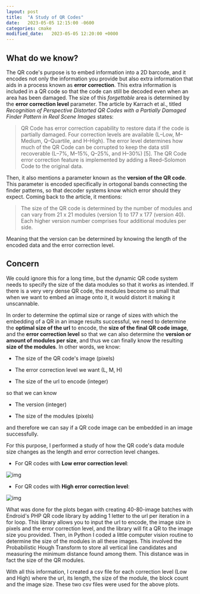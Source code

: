 ```yaml
---
layout: post
title:  "A Study of QR Codes"
date:   2023-05-05 12:15:00 -0600
categories: cmake
modified_date:   2023-05-05 12:20:00 +0000
---
```


## What do we  know?

The QR code's purpose is to embed information into a 2D barcode, and it encodes not only the information you provide but also extra information that aids in a process known as **error correction**. This extra information is included in a QR code so that the code can still be decoded even when an area has been damaged. The size of this *forgettable* area is determined by the **error correction level** parameter. The article by Karrach et al., titled *Recognition of Perspective Distorted QR Codes with a Partially Damaged Finder Pattern in Real Scene Images* states:

> QR Code has error correction capability to restore data if the code is partially damaged. Four correction levels are available (L–Low, M–Medium, Q–Quartile, and H–High). The error level determines how much of the QR Code can be corrupted to keep the data still recoverable (L–7%, M–15%, Q–25%, and H–30%) [5]. The QR Code error correction feature is implemented by adding a Reed–Solomon Code to the original data.

Then, it also mentions a parameter known as the **version of the QR code**. This parameter is encoded specifically in ortogonal bands connecting the finder patterns, so that decoder systems know which error should they expect. Coming back to the article, it mentions:

> The size of the QR code is determined by the number of modules and can vary from 21 x 21 modules (version 1) to 177 x 177 (version 40). Each higher version number comprises four additional modules per side.

Meaning that the version can be determined by knowing the length of the encoded data and the error correction level. 

## Concern

We could ignore this for a long time, but the dynamic QR code system needs to specify the size of the data modules so that it works as intended. If there is a very very dense QR code, the modules become so small that when we want to embed an image onto it, it would distort it making it unscannable.

In order to determine the optimal size or range of sizes with which the embedding of a QR in an image results successful, we need to determine the **optimal size of the url** to encode, the **size of the final QR code image**, and the **error correction level** so that we can also determine the **version or amount of modules per size**, and thus we can finally know the resulting **size of the modules**. In other words, we know:

- The size of the QR code's image (pixels)

- The error correction level we want (L, M, H)

- The size of the url to encode (integer)

so that we can know

- The version (integer)

- The size of the modules (pixels)

and therefore we can say if a QR code image can be embedded in an image successfully.

For this purpose, I performed a study of how the QR code's data module size changes as the length and error correction level changes. 

- For QR codes with **Low error correction level**:

![img]({{site.url}}/img/7/qr-study_low.png)

- For QR codes with **High error correction level**:

![img]({{site.url}}/img/7/qr-study_high.png)

What was done for the plots began with creating 40-80-image batches with Endroid's PHP QR code library by adding 1 letter to the url per iteration in a for loop. This library allows you to input the url to encode, the image size in pixels and the error correction level, and the library will fit a QR to the image size you provided. Then, in Python I coded a little computer vision routine to determine the size of the modules in all these images. This involved the Probabilistic Hough Transform to store all vertical line candidates and measuring the minimum distance found among them. This distance was in fact the size of the QR modules. 

With all this information, I created a csv file for each correction level (Low and High) where the url, its length, the size of the module, the block count and the image size. These two csv files were used for the above plots.